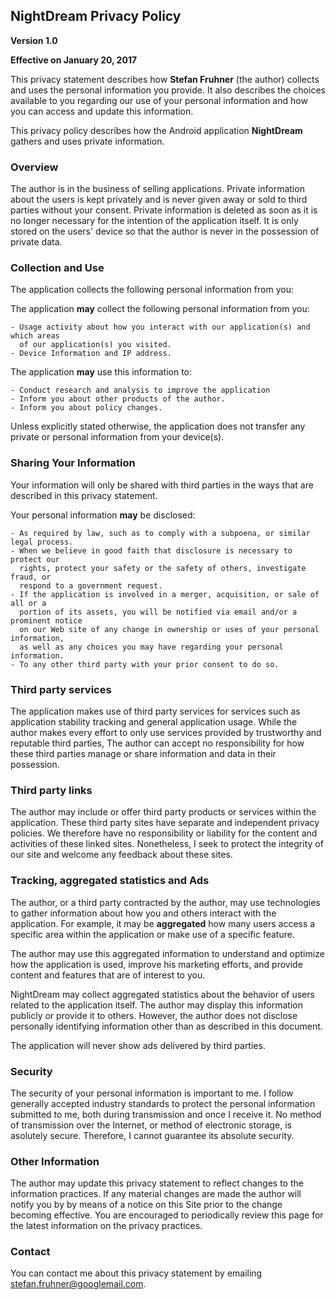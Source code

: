
## NightDream Privacy Policy

**Version 1.0**

**Effective on January 20, 2017**

This privacy statement describes how **Stefan Fruhner** (the author)
collects and uses the personal information you provide. It also describes the
choices available to you regarding our use of your personal information and how
you can access and update this information.

This privacy policy describes how the Android application **NightDream**
gathers and uses private information.

### Overview

The author is in the business of selling applications. Private information about
the users is kept privately and is never given away or sold to third parties without your consent.
Private information is deleted as soon as it is no longer necessary for the intention
of the application itself. It is only stored on the users' device so that the author
is never in the possession of private data.

### Collection and Use

The application collects the following personal information from you:

The application **may** collect the following personal information
from you:

    - Usage activity about how you interact with our application(s) and which areas
      of our application(s) you visited.
    - Device Information and IP address.

The application **may** use this information to:

    - Conduct research and analysis to improve the application
    - Inform you about other products of the author.
    - Inform you about policy changes.

Unless explicitly stated otherwise, the application does not transfer any private or
personal information from your device(s).

### Sharing Your Information

Your information will only be shared with third parties in the ways that are
described in this privacy statement.

Your personal information **may** be disclosed:

    - As required by law, such as to comply with a subpoena, or similar legal process.
    - When we believe in good faith that disclosure is necessary to protect our
      rights, protect your safety or the safety of others, investigate fraud, or
      respond to a government request.
    - If the application is involved in a merger, acquisition, or sale of all or a
      portion of its assets, you will be notified via email and/or a prominent notice
      on our Web site of any change in ownership or uses of your personal information,
      as well as any choices you may have regarding your personal information.
    - To any other third party with your prior consent to do so.

### Third party services

The application makes use of third party services for services such as
application stability tracking and general application usage.
While the author makes every effort to only use services provided by trustworthy and
reputable third parties, The author can accept no responsibility for how these third
parties manage or share information and data in their possession.

### Third party links

The author may include or offer third party products or services within the
application. These third party sites have separate and independent
privacy policies. We therefore have no responsibility or liability for the content and
activities of these linked sites. Nonetheless, I seek to protect the integrity of
our site and welcome any feedback about these sites. 

### Tracking, aggregated statistics and Ads

The author, or a third party contracted by the author, may use technologies to
gather information about how you and others interact with the application.
For example, it may be **aggregated** how many users access a specific
area within the application or make use of a specific feature.

The author may use this aggregated information to understand and optimize how the
application is used, improve his marketing efforts, and provide content and features
that are of interest to you.

NightDream may collect aggregated statistics about the behavior of users related
to the application itself.  The author may display this information publicly or
provide it to others. However, the author does not disclose personally identifying
information other than as described in this document.

The application will never show ads delivered by third parties.

### Security

The security of your personal information is important to me.
I follow generally accepted industry standards to protect the personal information
submitted to me, both during transmission and once I receive it.
No method of transmission over the Internet, or method of electronic storage, is
asolutely secure. Therefore, I cannot guarantee its absolute security.

### Other Information

The author may update this privacy statement to reflect changes to the
information practices. If any material changes are made the author will notify you by
by means of a notice on this Site prior to the change becoming effective.
You are encouraged to periodically review this page for the latest information on the
privacy practices.

### Contact

You can contact me about this privacy statement by emailing
[stefan.fruhner@googlemail.com](mailto:stefan.fruhner@googlemail.com).

